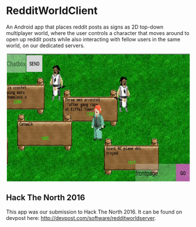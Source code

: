 # RedditWorldClient
An Android app that places reddit posts as signs as 2D top-down multiplayer world, where the user controls a character that moves around to open up reddit posts while also interacting with fellow users in the same world, on our dedicated servers. 

<center>
  <img src="/app/src/main/res/drawable/demo.png" alt="Application Demo" width="500" height="350"/>
</center>

## Hack The North 2016
This app was our submission to Hack The North 2016. It can be found on devpost here: http://devpost.com/software/redditworldserver.
